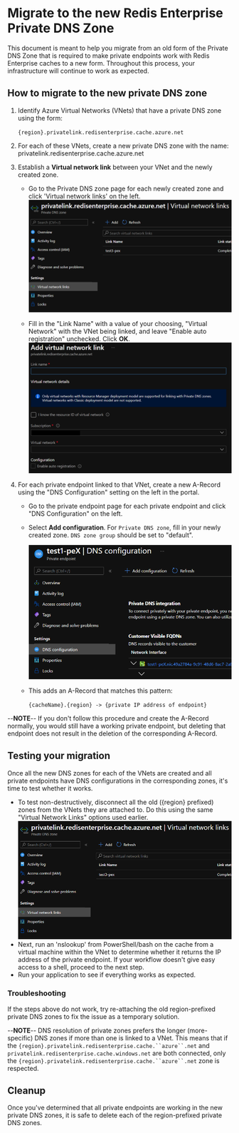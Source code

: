 # Migrate to the new Redis Enterprise Private DNS Zone

This document is meant to help you migrate from an old form of the Private DNS Zone that is required to make private endpoints work with Redis Enterprise caches to a new form. Throughout this process, your infrastructure will continue to work as expected.

## How to migrate to the new private DNS zone

1. Identify Azure Virtual Networks (VNets) that have a private DNS zone
    using the form:

    ```{region}.privatelink.redisenterprise.cache.azure.net```

2. For each of these VNets, create a new private DNS zone with the
    name: privatelink.redisenterprise.cache.azure.net

3. Establish a **Virtual network link** between your VNet and the newly
    created zone.

    - Go to the Private DNS zone page for each newly created zone and
        click 'Virtual network links' on the
        left.![](images/media/image1.png)

    - Fill in the "Link Name" with a value of your choosing, "Virtual
        Network" with the VNet being linked, and leave "Enable auto
        registration" unchecked. Click **OK**.
        ![](images/media/image2.png)

4. For each private endpoint linked to that VNet, create a new A-Record
    using the "DNS Configuration" setting on the left in the portal.

    - Go to the private endpoint page for each private endpoint and click
        "DNS Configuration" on the left.

    - Select **Add configuration**. For `Private DNS zone`, fill in
        your newly created zone. `DNS zone group` should be set to
        "default".

        ![](images/media/image3.png)

    - This adds an A-Record that matches this pattern:

        ```{cacheName}.{region} -> {private IP address of endpoint}```

--**NOTE**-- If you don't follow this procedure and create the
        A-Record normally, you would still have a working private
        endpoint, but deleting that endpoint does not result in the
        deletion of the corresponding A-Record.

## Testing your migration

Once all the new DNS zones for each of the VNets are created and all
private endpoints have DNS configurations in the corresponding zones,
it's time to test whether it works.

- To test non-destructively, disconnect all the old ({region}
        prefixed) zones from the VNets they are attached to. Do this using
        the same "Virtual Network Links" options used
        earlier.![](images/media/image1.png)
- Next, run an 'nslookup' from PowerShell/bash on the cache from a
        virtual machine within the VNet to determine whether it returns the
        IP address of the private endpoint. If your workflow doesn't give
        easy access to a shell, proceed to the next step.
- Run your application to see if everything works as expected.

### Troubleshooting

If the steps above do not work, try re-attaching the old region-prefixed
private DNS zones to fix the issue as a temporary solution.

--**NOTE**-- DNS resolution of private zones prefers the longer
    (more-specific) DNS zones if more than one is linked to a VNet. This
    means that if the
    `{region}.privatelink.redisenterprise.cache.``azure``.net` and
    `privatelink.redisenterprise.cache.windows.net` are both connected,
    only the `{region}.privatelink.redisenterprise.cache.``azure``.net`
    zone is respected.

## Cleanup

Once you've determined that all private endpoints are working in the new
private DNS zones, it is safe to delete each of the region-prefixed
private DNS zones.
